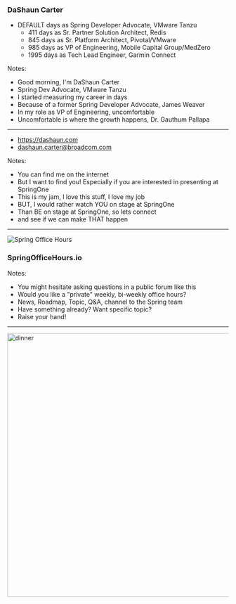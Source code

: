 ### DaShaun Carter

- <span id="the-number-of-days">DEFAULT</span> days as Spring Developer Advocate, VMware Tanzu
    - 411 days as Sr. Partner Solution Architect, Redis <!-- .element: class="fragment" -->
    - 845 days as Sr. Platform Architect, Pivotal/VMware <!-- .element: class="fragment" -->
    - 985 days as VP of Engineering, Mobile Capital Group/MedZero <!-- .element: class="fragment" -->
    - 1995 days as Tech Lead Engineer, Garmin Connect <!-- .element: class="fragment" -->

Notes:
- Good morning, I'm DaShaun Carter
- Spring Dev Advocate, VMware Tanzu
- I started measuring my career in days
- Because of a former Spring Developer Advocate, James Weaver
- In my role as VP of Engineering, uncomfortable
- Uncomfortable is where the growth happens, Dr. Gauthum Pallapa

---

- https://dashaun.com 
- dashaun.carter@broadcom.com

Notes:
- You can find me on the internet
- But I want to find you! Especially if you are interested in presenting at SpringOne
- This is my jam, I love this stuff, I love my job
- BUT, I would rather watch YOU on stage at SpringOne
- Than BE on stage at SpringOne, so lets connect
- and see if we can make THAT happen

---

![Spring Office Hours](images/spring-office-hours-blank.png)

### SpringOfficeHours.io

Notes:
- You might hesitate asking questions in a public forum like this
- Would you like a "private" weekly, bi-weekly office hours?
- News, Roadmap, Topic, Q&A, channel to the Spring team
- Have something already? Want specific topic?
- Raise your hand!

---

<img src="images/dinner.png" alt="dinner" width="600"/>
